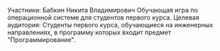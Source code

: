 Участники:
Бабкин Никита Владимирович
Обучающая игра по операционной системе для студентов первого курса.
Целевая аудитория:
Студенты первого курса, обучающиеся на инженерных направлениях, в программу которых входит предмет "Программирование".
